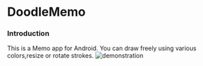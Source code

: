 DoodleMemo
==========
### Introduction
This is a Memo app for Android. You can draw freely using various colors,resize or rotate strokes. 
![demonstration](https://www.dropbox.com/s/l3z3oiwaumejyt8/doodlememo.jpg)
